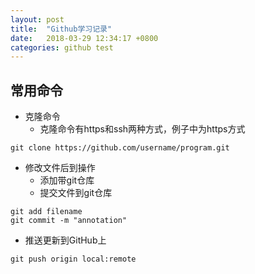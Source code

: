 ```yaml
---
layout: post
title:  "Github学习记录"
date:   2018-03-29 12:34:17 +0800
categories: github test
---
```


## 常用命令

- 克隆命令
  - 克隆命令有https和ssh两种方式，例子中为https方式

```
git clone https://github.com/username/program.git
```

- 修改文件后到操作
  - 添加带git仓库
  - 提交文件到git仓库

```
git add filename
git commit -m "annotation"
```

- 推送更新到GitHub上

```
git push origin local:remote
```



